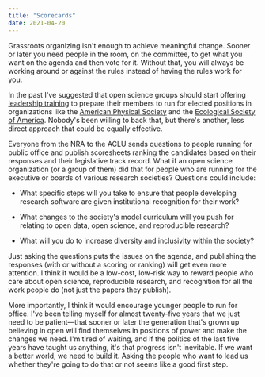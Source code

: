 ```yaml
---
title: "Scorecards"
date: 2021-04-20
---
```


Grassroots organizing isn't enough to achieve meaningful change.
Sooner or later you need people in the room,
on the committee,
to get what you want on the agenda and then vote for it.
Without that,
you will always be working around or against the rules
instead of having the rules work for you.

In the past I've suggested that open science groups should start offering
[leadership training](@root/ideas/#what-i-would-organize-if-i-still-organized-things)
to prepare their members to run for elected positions in organizations like
the [American Physical Society](https://www.aps.org/)
and the [Ecological Society of America](https://www.esa.org/).
Nobody's been willing to back that,
but there's another, less direct approach that could be equally effective.

Everyone from the NRA to the ACLU sends questions to people running for public office
and publish scoresheets ranking the candidates based on their responses and their legislative track record.
What if an open science organization (or a group of them) did that
for people who are running for the executive or boards of various research societies?
Questions could include:

- What specific steps will you take to ensure that people developing research software are given institutional recognition for their work?

- What changes to the society's model curriculum will you push for relating to open data, open science, and reproducible research?

- What will you do to increase diversity and inclusivity within the society?

Just asking the questions puts the issues on the agenda,
and publishing the responses (with or without a scoring or ranking) will get even more attention.
I think it would be a low-cost, low-risk way to reward people who care about open science,
reproducible research,
and recognition for all the work people do (not just the papers they publish).

More importantly,
I think it would encourage younger people to run for office.
I've been telling myself for almost twenty-five years that we just need to be patient—that
sooner or later the generation that's grown up believing in open will find themselves in positions of power
and make the changes we need.
I'm tired of waiting,
and if the politics of the last five years have taught us anything,
it's that progress isn't inevitable.
If we want a better world, we need to build it.
Asking the people who want to lead us whether they're going to do that or not
seems like a good first step.
